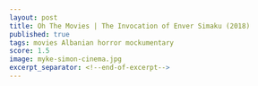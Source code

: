 ```yaml
---
layout: post
title: Oh The Movies | The Invocation of Enver Simaku (2018)
published: true
tags: movies Albanian horror mockumentary
score: 1.5
image: myke-simon-cinema.jpg
excerpt_separator: <!--end-of-excerpt-->
---
```

<!--end-of-excerpt-->